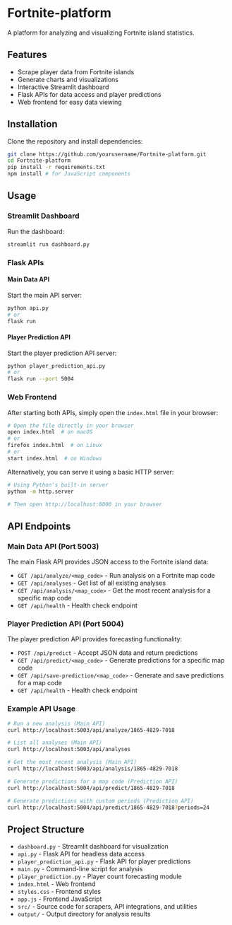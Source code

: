 # Fortnite-platform

A platform for analyzing and visualizing Fortnite island statistics.

## Features

- Scrape player data from Fortnite islands
- Generate charts and visualizations
- Interactive Streamlit dashboard
- Flask APIs for data access and player predictions
- Web frontend for easy data viewing

## Installation

Clone the repository and install dependencies:

```bash
git clone https://github.com/yourusername/Fortnite-platform.git
cd Fortnite-platform
pip install -r requirements.txt
npm install # for JavaScript components
```

## Usage

### Streamlit Dashboard

Run the dashboard:

```bash
streamlit run dashboard.py
```

### Flask APIs

#### Main Data API

Start the main API server:

```bash
python api.py
# or
flask run
```

#### Player Prediction API

Start the player prediction API server:

```bash
python player_prediction_api.py
# or
flask run --port 5004
```

### Web Frontend

After starting both APIs, simply open the `index.html` file in your browser:

```bash
# Open the file directly in your browser
open index.html  # on macOS
# or
firefox index.html  # on Linux
# or
start index.html  # on Windows
```

Alternatively, you can serve it using a basic HTTP server:

```bash
# Using Python's built-in server
python -m http.server

# Then open http://localhost:8000 in your browser
```

## API Endpoints

### Main Data API (Port 5003)

The main Flask API provides JSON access to the Fortnite island data:

- `GET /api/analyze/<map_code>` - Run analysis on a Fortnite map code
- `GET /api/analyses` - Get list of all existing analyses
- `GET /api/analysis/<map_code>` - Get the most recent analysis for a specific map code
- `GET /api/health` - Health check endpoint

### Player Prediction API (Port 5004)

The player prediction API provides forecasting functionality:

- `POST /api/predict` - Accept JSON data and return predictions
- `GET /api/predict/<map_code>` - Generate predictions for a specific map code
- `GET /api/save-prediction/<map_code>` - Generate and save predictions for a map code
- `GET /api/health` - Health check endpoint

### Example API Usage

```bash
# Run a new analysis (Main API)
curl http://localhost:5003/api/analyze/1865-4829-7018

# List all analyses (Main API)
curl http://localhost:5003/api/analyses

# Get the most recent analysis (Main API)
curl http://localhost:5003/api/analysis/1865-4829-7018

# Generate predictions for a map code (Prediction API)
curl http://localhost:5004/api/predict/1865-4829-7018

# Generate predictions with custom periods (Prediction API)
curl http://localhost:5004/api/predict/1865-4829-7018?periods=24
```

## Project Structure

- `dashboard.py` - Streamlit dashboard for visualization
- `api.py` - Flask API for headless data access
- `player_prediction_api.py` - Flask API for player predictions
- `main.py` - Command-line script for analysis
- `player_prediction.py` - Player count forecasting module
- `index.html` - Web frontend
- `styles.css` - Frontend styles
- `app.js` - Frontend JavaScript
- `src/` - Source code for scrapers, API integrations, and utilities
- `output/` - Output directory for analysis results 